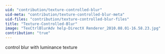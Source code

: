 ```yaml
---
uid: "contribution/texture-controlled-blur"
uid-meta: "contribution/texture-controlled-blur-meta"
uid-files: "contribution/texture-controlled-blur-files"
title: "Texture-Controlled-Blur"
image: "TexCtrlBlurAdv help-DirectX Renderer_2010.08.01-16.58.23.jpg"
contribution: "true"
---
```


control blur with luminance texture